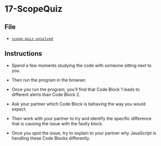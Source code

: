 # 17-ScopeQuiz

## File

- [`scope-quiz-unsolved`](Unsolved/scope-quiz-unsolved.html)

## Instructions

- Spend a few moments studying the code with someone sitting next to you.

- Then run the program in the browser.

- Once you run the program, you'll find that Code Block 1 leads to different alerts than Code Block 2.

- Ask your partner which Code Block is behaving the way you would expect.

- Then work with your partner to try and identify the specific difference that is causing the issue with the faulty block.

- Once you spot the issue, try to explain to your partner why JavaScript is handling these Code Blocks differently.
